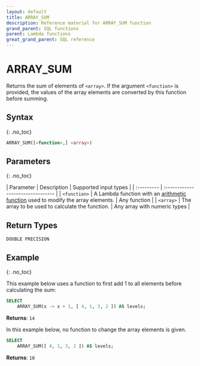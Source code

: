 ```yaml
---
layout: default
title: ARRAY_SUM
description: Reference material for ARRAY_SUM function
grand_parent: SQL functions
parent: Lambda functions
great_grand_parent: SQL reference
---
```


# ARRAY\_SUM

Returns the sum of elements of `<array>`. If the argument `<function>` is provided, the values of the array elements are converted by this function before summing.

## Syntax
{: .no_toc}

```sql
ARRAY_SUM([<function>,] <array>)
```
## Parameters
{: .no_toc} 

| Parameter | Description | Supported input types | 
| :--------- | :-------------------------------- |
| `<function>`  | A Lambda function with an [arithmetic function](../../general-reference/operators.md#arithmetic) used to modify the array elements. | Any function | 
| `<array>`   | The array to be used to calculate the function.     | Any array with numeric types | 

## Return Types 
`DOUBLE PRECISION`

## Example
{: .no_toc}

This example below uses a function to first add 1 to all elements before calculating the sum:

```sql
SELECT
	ARRAY_SUM(x -> x + 1, [ 4, 1, 3, 2 ]) AS levels;
```

**Returns**: `14`

In this example below, no function to change the array elements is given.

```sql
SELECT
	ARRAY_SUM([ 4, 1, 3, 2 ]) AS levels;
```

**Returns**: `10`
